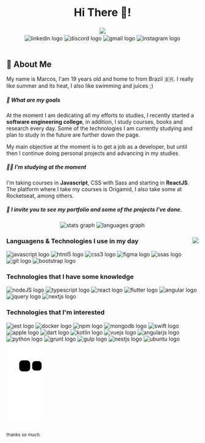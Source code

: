 <h1 align="center">Hi There 👋!</h1>

###
<div align="center">
  <img src="https://acegif.com/wp-content/uploads/2021/4fh5wi/bemvindo-15.gif">
</div>

<div align="center">
  <img src="https://img.shields.io/static/v1?message=LinkedIn&logo=linkedin&label=&color=0077B5&logoColor=white&labelColor=&style=flat" height="43" alt="linkedin logo"  />
  <img src="https://img.shields.io/static/v1?message=Discord&logo=discord&label=&color=7289DA&logoColor=white&labelColor=&style=flat" height="43" alt="discord logo"  />
  <img src="https://img.shields.io/static/v1?message=Gmail&logo=gmail&label=&color=D14836&logoColor=white&labelColor=&style=flat" height="43" alt="gmail logo"  />
  <img src="https://img.shields.io/static/v1?message=Instagram&logo=instagram&label=&color=E4405F&logoColor=white&labelColor=&style=flat" height="43" alt="instagram logo"  />
</div>
<br>
<h2>💁 About Me</h2>
<p> My name is Marcos, I'am 19 years old and home to from Brazil 🇧🇷. I really like summer and its heat, I also like swimming and juices ;)<p>

<h5>🚀 What are my goals</h5
<p> At the moment I am dedicating all my efforts to studies, I recently started a <b>software engineering college</b>, in addition, I study courses, books and research every day. Some of the technologies I am currently studying and plan to study in the future are further down the page. </p>

<p> My main objective at the moment is to get a job as a developer, but until then I continue doing personal projects and advancing in my studies</p>

<h5>👨‍💻 I'm studying at the moment</h5>
<p> I'm taking courses in <b>Javascript</b>, CSS with Sass and starting in <b>ReactJS</b>. The platform where I take my courses is Origamid, I also take some at Rocketseat, among others.
</p>

<h5>🏃‍ <i>I invite you to see my portfolio and some of the projects I've done.</i></h5>

<div align="center">
  <img src="https://github-readme-stats.vercel.app/api?hide_title=true&hide_rank=false&show_icons=true&include_all_commits=true&count_private=true&disable_animations=false&theme=swift&locale=en&hide_border=true&username=65" height="150" alt="stats graph"  />
  <img src="https://github-readme-stats.vercel.app/api/top-langs?locale=en&hide_title=true&layout=compact&card_width=320&langs_count=5&theme=swift&hide_border=true&username=65" height="150" alt="languages graph"  />
</div>

###
<img align="right" src="https://visitor-badge.laobi.icu/badge?page_id=65.65&left_color=orange&right_color=darkorange"  />

<div align="left">
  <h3> Languagens & Technologies I use in my day</h3>
  <img src="https://cdn.jsdelivr.net/gh/devicons/devicon/icons/javascript/javascript-original.svg" height="30" width="40" alt="javascript logo"  />
  <img src="https://cdn.jsdelivr.net/gh/devicons/devicon/icons/html5/html5-original.svg" height="30" width="40" alt="html5 logo"  />
  <img src="https://cdn.jsdelivr.net/gh/devicons/devicon/icons/css3/css3-original.svg" height="30" width="40" alt="css3 logo"  />
  <img src="https://cdn.jsdelivr.net/gh/devicons/devicon/icons/figma/figma-original.svg" height="30" width="40" alt="figma logo"  />
  <img src="https://cdn.jsdelivr.net/gh/devicons/devicon/icons/sass/sass-original.svg" height="30" width="40" alt="ssas logo"  />
  <img src="https://cdn.jsdelivr.net/gh/devicons/devicon/icons/git/git-original.svg" height="30" width="40" alt="git logo"  />
  <img src="https://cdn.jsdelivr.net/gh/devicons/devicon/icons/bootstrap/bootstrap-original.svg" height="30" width="40" alt="bootstrap logo"  />
</div>

<div align="left">
  <h3> Technologies that I have some knowledge </h3>
  <img src="https://cdn.jsdelivr.net/gh/devicons/devicon/icons/nodejs/nodejs-original.svg" height="30" width="40" alt="nodeJS logo"  />
  <img src="https://cdn.jsdelivr.net/gh/devicons/devicon/icons/typescript/typescript-plain.svg" height="30" width="40" alt="typescript logo"  />
  <img src="https://cdn.jsdelivr.net/gh/devicons/devicon/icons/react/react-original.svg" height="30" width="40" alt="react logo"  />
  <img src="https://cdn.jsdelivr.net/gh/devicons/devicon/icons/flutter/flutter-original.svg" height="30" width="40" alt="flutter logo"  />
  <img src="https://cdn.jsdelivr.net/gh/devicons/devicon/icons/angularjs/angularjs-original.svg" height="30" width="40" alt="angular logo"  />
  <img src="https://cdn.jsdelivr.net/gh/devicons/devicon/icons/jquery/jquery-plain-wordmark.svg" height="30" width="40" alt="jquery logo"  />
  <img src="https://cdn.jsdelivr.net/gh/devicons/devicon/icons/nextjs/nextjs-original.svg" height="30" width="40" alt="nextjs logo"  />
</div>

<div align="left">
  <h3> Technologies that I'm interested </h3>
  <img src="https://cdn.jsdelivr.net/gh/devicons/devicon/icons/jest/jest-plain.svg" height="30" width="40" alt="jest logo"  />
  <img src="https://cdn.jsdelivr.net/gh/devicons/devicon/icons/docker/docker-original.svg" height="30" width="40" alt="docker logo"  />
  <img src="https://cdn.jsdelivr.net/gh/devicons/devicon/icons/npm/npm-original-wordmark.svg" height="30" width="40" alt="npm logo"  />
  <img src="https://cdn.jsdelivr.net/gh/devicons/devicon/icons/mongodb/mongodb-original.svg" height="30" width="40" alt="mongodb logo"  />
  <img src="https://cdn.jsdelivr.net/gh/devicons/devicon/icons/swift/swift-original.svg" height="30" width="40" alt="swift logo"  />
  <img src="https://cdn.jsdelivr.net/gh/devicons/devicon/icons/apple/apple-original.svg" height="30" width="40" alt="apple logo"  />
  <img src="https://cdn.jsdelivr.net/gh/devicons/devicon/icons/dart/dart-original.svg" height="30" width="40" alt="dart logo"  />
  <img src="https://cdn.jsdelivr.net/gh/devicons/devicon/icons/kotlin/kotlin-original.svg" height="30" width="40" alt="kotlin logo"  />
  <img src="https://cdn.jsdelivr.net/gh/devicons/devicon/icons/vuejs/vuejs-original.svg" height="30" width="40" alt="vuejs logo"  />
  <img src="https://cdn.jsdelivr.net/gh/devicons/devicon/icons/angularjs/angularjs-original.svg" height="30" width="40" alt="angularjs logo"  />
  <img src="https://cdn.jsdelivr.net/gh/devicons/devicon/icons/python/python-original.svg" height="30" width="40" alt="python logo"  />
  <img src="https://cdn.jsdelivr.net/gh/devicons/devicon/icons/grunt/grunt-original.svg" height="30" width="40" alt="grunt logo"  />
  <img src="https://cdn.jsdelivr.net/gh/devicons/devicon/icons/gulp/gulp-plain.svg" height="30" width="40" alt="gulp logo"  />
  <img src="https://cdn.jsdelivr.net/gh/devicons/devicon/icons/nestjs/nestjs-plain.svg" height="30" width="40" alt="nestjs logo"  />
  <img src="https://cdn.jsdelivr.net/gh/devicons/devicon/icons/ubuntu/ubuntu-plain.svg" height="30" width="40" alt="ubuntu logo"  />
</div

<br clear="both">

![Snake animation](https://github.com/marcosvmaximo/marcosvmaximo/blob/output/github-contribution-grid-snake.svg)

###

<small>thanks so much.<small>
